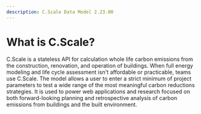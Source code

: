 ```yaml
---
description: C.Scale Data Model 2.23.00
---
```


# What is  C.Scale?

C.Scale is a stateless API for calculation whole life carbon emissions from the construction, renovation, and operation of buildings. When full energy modeling and life cycle assessment isn't affordable or practicable, teams use C.Scale. The model allows a user to enter a strict minimum of project parameters to test a wide range of the most meaningful carbon reductions strategies. It is used to power web applications and research focused on both forward-looking planning and retrospective analysis of carbon emissions from buildings and the built environment. 


